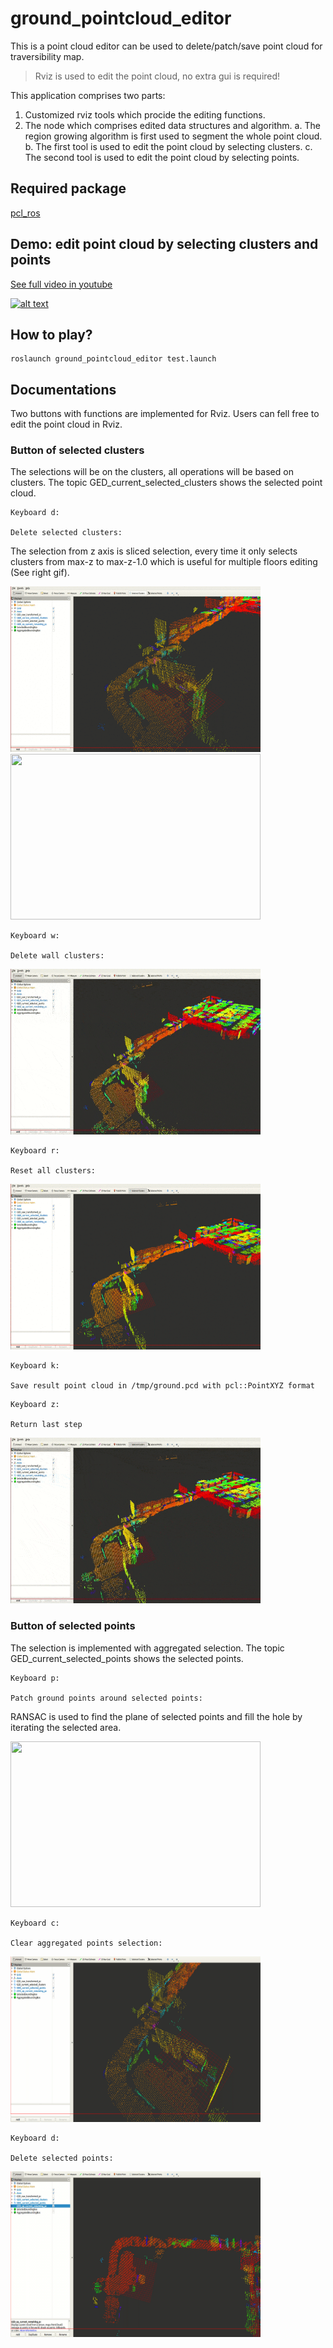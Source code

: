 # ground_pointcloud_editor
This is a point cloud editor can be used to delete/patch/save point cloud for traversibility map.

> Rviz is used to edit the point cloud, no extra gui is required!


This application comprises two parts:
1. Customized rviz tools which procide the editing functions.
2. The node which comprises edited data structures and algorithm.
  a. The region growing algorithm is first used to segment the whole point cloud.
  b. The first tool is used to edit the point cloud by selecting clusters.
  c. The second tool is used to edit the point cloud by selecting points.

## Required package
[pcl_ros](http://wiki.ros.org/pcl_ros)

## Demo: edit point cloud by selecting clusters and points

[See full video in youtube](https://www.youtube.com/watch?v=5-HCcPmUQBg)

[![alt text](https://github.com/tsengapola/my_image_repo/blob/main/ground_editor/demo_main.gif)](https://www.youtube.com/watch?v=5-HCcPmUQBg "Ground point cloud editor")

## How to play?
```
roslaunch ground_pointcloud_editor test.launch
```

## Documentations
Two buttons with functions are implemented for Rviz. Users can fell free to edit the point cloud in Rviz.

### Button of selected clusters
The selections will be on the clusters, all operations will be based on clusters.
The topic GED_current_selected_clusters shows the selected point cloud.
```
Keyboard d:

Delete selected clusters:
```

The selection from z axis is sliced selection, every time it only selects clusters from max-z to max-z-1.0 which is useful for multiple floors editing (See right gif).
<p float="left">
<img src="https://github.com/tsengapola/my_image_repo/blob/main/ground_editor/clusters_delete.gif" width="400" height="265"/>
<img src="https://github.com/tsengapola/my_image_repo/blob/main/ground_editor/select_slice.gif" width="400" height="265"/>
</p>

```
Keyboard w:

Delete wall clusters: 
```
<img src="https://github.com/tsengapola/my_image_repo/blob/main/ground_editor/wall_delete.gif" width="400" height="265"/>

```
Keyboard r:

Reset all clusters: 
```
<img src="https://github.com/tsengapola/my_image_repo/blob/main/ground_editor/reset_all.gif" width="400" height="265"/>

```
Keyboard k:

Save result point cloud in /tmp/ground.pcd with pcl::PointXYZ format
```

```
Keyboard z:

Return last step
```
<img src="https://github.com/tsengapola/my_image_repo/blob/main/ground_editor/last_step.gif" width="400" height="265"/>

### Button of selected points
The selection is implemented with aggregated selection.
The topic GED_current_selected_points shows the selected points.

```
Keyboard p:

Patch ground points around selected points:
```
RANSAC is used to find the plane of selected points and fill the hole by iterating the selected area.

<img src="https://github.com/tsengapola/my_image_repo/blob/main/ground_editor/path_around_points.gif" width="400" height="265"/>

```
Keyboard c:

Clear aggregated points selection:
```
<img src="https://github.com/tsengapola/my_image_repo/blob/main/ground_editor/clear_selected_points.gif" width="400" height="265"/>

```
Keyboard d:

Delete selected points:
```
<img src="https://github.com/tsengapola/my_image_repo/blob/main/ground_editor/points_delete.gif" width="400" height="265"/>

